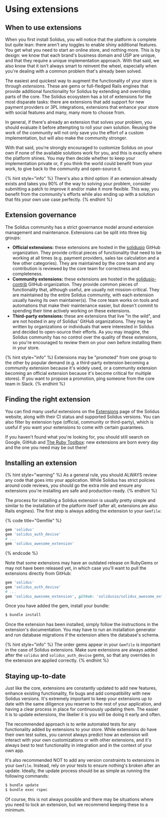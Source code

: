 # Using extensions

## When to use extensions

When you first install Solidus, you will notice that the platform is complete but quite lean: there aren't any toggles to enable shiny additional features. You get what you need to start an online store, and nothing more. This is by design: we know that each brand's business domain and USP are unique, and that they require a unique implementation approach. With that said, we also know that it isn't always smart to reinvent the wheel, especially when you're dealing with a common problem that's already been solved.

The easiest and quickest way to augment the functionality of your store is through _extensions_. These are gems or full-fledged Rails engines that provide additional functionality for Solidus by extending and overriding parts of the core. The Solidus ecosystem has a lot of extensions for the most disparate tasks: there are extensions that add support for new payment providers or 3PL integrations, extensions that enhance your store with social features and many, many more to choose from.

In general, if there's already an extension that solves your problem, you should evaluate it before attempting to roll your own solution. Reusing the work of the community will not only save you the effort of a custom implementation, but will also make the community stronger.

With that said, you're strongly encouraged to customize Solidus on your own if none of the available solutions work for you, and this is exactly where the platform shines. You may then decide whether to keep your implementation private or, if you think the world could benefit from your work, to give back to the community and open-source it.

{% hint style="info" %}
There's also a third option: if an extension already exists and takes you 90% of the way to solving your problem, consider submitting a patch to improve it and/or make it more flexible. This way, you benefit from the community's efforts while also ending up with a solution that fits your own use case perfectly.
{% endhint %}

## Extension governance

The Solidus community has a strict governance model around extension management and maintenance. Extensions can be split into three big groups:

* **Official extensions:** these extensions are hosted in the [solidusio](https://github.com/solidusio) GitHub organization. They provide critical pieces of functionality that need to be working at all times \(e.g. payment providers, sales tax calculation and a few other categories\). They are maintained by the core team and any contribution is reviewed by the core team for correctness and completeness.
* **Community extensions:** these extensions are hosted in the [solidusio-contrib](https://github.com/solidusio-contrib) GitHub organization. They provide common pieces of functionality that, although useful, are usually not mission-critical. They are maintained by the entire Solidus community, with each extension usually having its own maintainer\(s\). The core team works on tools and automations that make their maintenance easier, but doesn't commit to spending their time actively working on these extensions.
* **Third-party extensions:** these are extensions that live "in the wild", and are not hosted in any of Solidus' GitHub organizations. They may be written by organizations or individuals that were interested in Solidus and decided to open-source their efforts. As you may imagine, the Solidus community has no control over the quality of these extensions, so you're encouraged to review them on your own before installing them in your store.

{% hint style="info" %}
Extensions may be "promoted" from one group to the other by popular demand \(e.g. a third-party extension becoming a community extension because it's widely used, or a community extension becoming an official extension because it's become critical for multiple stores\). If you want to propose a promotion, ping someone from the core team in Slack.
{% endhint %}

## Finding the right extension

You can find many useful extensions on the [Extensions](https://solidus.io/extensions) page of the Solidus website, along with their CI status and supported Solidus versions. You can also filter by extension type \(official, community or third-party\), which is useful if you want your extensions to come with certain guarantees.

If you haven't found what you're looking for, you should still search on Google, GitHub and [The Ruby Toolbox](https://www.ruby-toolbox.com/): new extensions are born every day and the one you need may be out there!

## Installing an extension

{% hint style="warning" %}
As a general rule, you should ALWAYS review any code that goes into your application. While Solidus has strict policies around code reviews, you should go the extra mile and ensure any extensions you're installing are safe and production-ready.
{% endhint %}

The process for installing a Solidus extension is usually pretty simple and similar to the installation of the platform itself \(after all, extensions are also Rails engines\). The first step is always adding the extension to your `Gemfile`:

{% code title="Gemfile" %}
```ruby
gem 'solidus'
gem 'solidus_auth_devise'
# ...
gem 'solidus_awesome_extension'
```
{% endcode %}

Note that some extensions may have an outdated release on RubyGems or may not have been released yet, in which case you'll want to pull the extensions directly from GitHub:

```ruby
gem 'solidus'
gem 'solidus_auth_devise'
# ...
gem 'solidus_awesome_extension', github: 'solidusio/solidus_awesome_extension'
```

Once you have added the gem, install your bundle:

```bash
$ bundle install
```

Once the extension has been installed, simply follow the instructions in the extension's documentation. You may have to run an installation generator and run database migrations if the extension alters the database's schema.

{% hint style="info" %}
The order gems appear in your `Gemfile` is important in the case of Solidus extensions. Make sure extensions are always added after the `solidus` and `solidus_auth_devise` gems, so that any overrides in the extension are applied correctly.
{% endhint %}

## Staying up-to-date

Just like the core, extensions are constantly updated to add new features, enhance existing functionality, fix bugs and add compatibility with new Solidus versions. It's extremely important to keep your extensions up to date with the same diligence you reserve to the rest of your application, and having a clear process in place for continuously updating them. The easier it is to update extensions, the likelier it is you will be doing it early and often.

The recommended approach is to write automated tests for any functionality added by extensions to your store. While extensions do have their own test suites, you cannot always predict how an extension will interact with your own customizations or with other extensions, and it's always best to test functionality in integration and in the context of your own app.

It's also recommended NOT to add any version constraints to extensions in your `Gemfile`. Instead, rely on your tests to ensure nothing's broken after an update. Ideally, the update process should be as simple as running the following commands:

```bash
$ bundle update
$ bundle exec rspec
```

Of course, this is not always possible and there may be situations where you need to lock an extension, but we recommend keeping these to a minimum.

